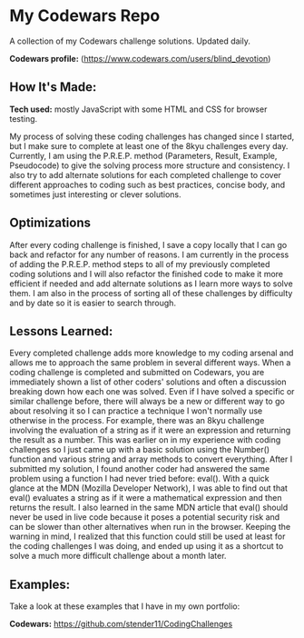 # My Codewars Repo

A collection of my Codewars challenge solutions. Updated daily.

**Codewars profile:** (https://www.codewars.com/users/blind_devotion)

## How It's Made:

**Tech used:** mostly JavaScript with some HTML and CSS for browser testing.

My process of solving these coding challenges has changed since I started, but I make sure to complete at least one of the 8kyu challenges every day. Currently, I am using the P.R.E.P. method (Parameters, Result, Example, Pseudocode) to give the solving process more structure and consistency. I also try to add alternate solutions for each completed challenge to cover different approaches to coding such as best practices, concise body, and sometimes just interesting or clever solutions.

## Optimizations

After every coding challenge is finished, I save a copy locally that I can go back and refactor for any number of reasons. I am currently in the process of adding the P.R.E.P. method steps to all of my previously completed coding solutions and I will also refactor the finished code to make it more efficient if needed and add alternate solutions as I learn more ways to solve them. I am also in the process of sorting all of these challenges by difficulty and by date so it is easier to search through.

## Lessons Learned:

Every completed challenge adds more knowledge to my coding arsenal and allows me to approach the same problem in several different ways. When a coding challenge is completed and submitted on Codewars, you are immediately shown a list of other coders' solutions and often a discussion breaking down how each one was solved. Even if I have solved a specific or similar challenge before, there will always be a new or different way to go about resolving it so I can practice a technique I won't normally use otherwise in the process. 
For example, there was an 8kyu challenge involving the evaluation of a string as if it were an expression and returning the result as a number. This was earlier on in my experience with coding challenges so I just came up with a basic solution using the Number() function and various string and array methods to convert everything. After I submitted my solution, I found another coder had answered the same problem using a function I had never tried before: eval(). With a quick glance at the MDN (Mozilla Developer Network), I was able to find out that eval() evaluates a string as if it were a mathematical expression and then returns the result. I also learned in the same MDN article that eval() should never be used in live code because it poses a potential security risk and can be slower than other alternatives when run in the browser. Keeping the warning in mind, I realized that this function could still be used at least for the coding challenges I was doing, and ended up using it as a shortcut to solve a much more difficult challenge about a month later.

## Examples:

Take a look at these examples that I have in my own portfolio:

**Codewars:** https://github.com/stender11/CodingChallenges
